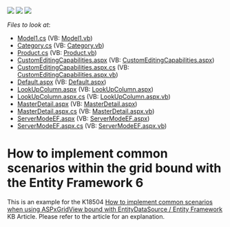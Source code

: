 <!-- default badges list -->
![](https://img.shields.io/endpoint?url=https://codecentral.devexpress.com/api/v1/VersionRange/128541074/20.2.3%2B)
[![](https://img.shields.io/badge/Open_in_DevExpress_Support_Center-FF7200?style=flat-square&logo=DevExpress&logoColor=white)](https://supportcenter.devexpress.com/ticket/details/E3251)
[![](https://img.shields.io/badge/📖_How_to_use_DevExpress_Examples-e9f6fc?style=flat-square)](https://docs.devexpress.com/GeneralInformation/403183)
<!-- default badges end -->
<!-- default file list -->
*Files to look at*:

* [Model1.cs](./CS/GridEntityFramework/App_Code/Model1.cs) (VB: [Model1.vb](./VB/GridEntityFramework/App_Code/Model1.vb))
* [Category.cs](./CS/GridEntityFramework/App_Code/Category.cs) (VB: [Category.vb](./VB/GridEntityFramework/App_Code/Category.vb))
* [Product.cs](./CS/GridEntityFramework/App_Code/Product.cs) (VB: [Product.vb](./VB/GridEntityFramework/App_Code/Product.vb))
* [CustomEditingCapabilities.aspx](./CS/GridEntityFramework/CustomEditingCapabilities.aspx) (VB: [CustomEditingCapabilities.aspx](./VB/GridEntityFramework/CustomEditingCapabilities.aspx))
* [CustomEditingCapabilities.aspx.cs](./CS/GridEntityFramework/CustomEditingCapabilities.aspx.cs) (VB: [CustomEditingCapabilities.aspx.vb](./VB/GridEntityFramework/CustomEditingCapabilities.aspx.vb))
* [Default.aspx](./CS/GridEntityFramework/Default.aspx) (VB: [Default.aspx](./VB/GridEntityFramework/Default.aspx))
* [LookUpColumn.aspx](./CS/GridEntityFramework/LookUpColumn.aspx) (VB: [LookUpColumn.aspx](./VB/GridEntityFramework/LookUpColumn.aspx))
* [LookUpColumn.aspx.cs](./CS/GridEntityFramework/LookUpColumn.aspx.cs) (VB: [LookUpColumn.aspx.vb](./VB/GridEntityFramework/LookUpColumn.aspx.vb))
* [MasterDetail.aspx](./CS/GridEntityFramework/MasterDetail.aspx) (VB: [MasterDetail.aspx](./VB/GridEntityFramework/MasterDetail.aspx))
* [MasterDetail.aspx.cs](./CS/GridEntityFramework/MasterDetail.aspx.cs) (VB: [MasterDetail.aspx.vb](./VB/GridEntityFramework/MasterDetail.aspx.vb))
* [ServerModeEF.aspx](./CS/GridEntityFramework/ServerModeEF.aspx) (VB: [ServerModeEF.aspx](./VB/GridEntityFramework/ServerModeEF.aspx))
* [ServerModeEF.aspx.cs](./CS/GridEntityFramework/ServerModeEF.aspx.cs) (VB: [ServerModeEF.aspx.vb](./VB/GridEntityFramework/ServerModeEF.aspx.vb))
<!-- default file list end -->
# How to implement common scenarios within the grid bound with the Entity Framework 6


<p>This is an example for the K18504 <a href="https://www.devexpress.com/Support/Center/p/K18504">How to implement common scenarios when using ASPxGridView bound with EntityDataSource / Entity Framework</a> KB Article. Please refer to the article for an explanation.</p>

<br/>


